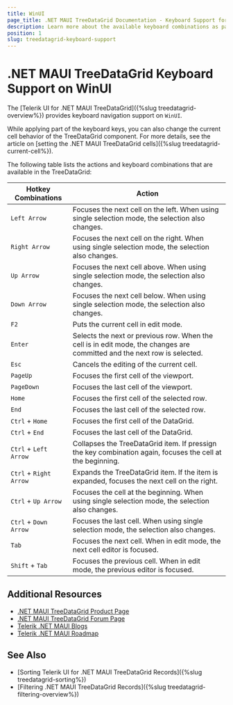 ```yaml
---
title: WinUI
page_title: .NET MAUI TreeDataGrid Documentation - Keyboard Support for WinUI
description: Learn more about the available keyboard combinations as part of the supported Telerik UI for .NET MAUI TreeDataGrid accessibility standards.
position: 1
slug: treedatagrid-keyboard-support
---
```


# .NET MAUI TreeDataGrid Keyboard Support on WinUI

The [Telerik UI for .NET MAUI TreeDataGrid]({%slug treedatagrid-overview%}) provides keyboard navigation support on `WinUI`.

While applying part of the keyboard keys, you can also change the current cell behavior of the TreeDataGrid component. For more details, see the article on [setting the .NET MAUI TreeDataGrid cells]({%slug treedatagrid-current-cell%}).

The following table lists the actions and keyboard combinations that are available in the TreeDataGrid:

| Hotkey Combinations  | Action 		   |
|----------------------|-------------------|
| `Left Arrow` | Focuses the next cell on the left. When using single selection mode, the selection also changes. |
| `Right Arrow` | Focuses the next cell on the right. When using single selection mode, the selection also changes. |
| `Up Arrow` | Focuses the next cell above. When using single selection mode, the selection also changes. |
| `Down Arrow` | Focuses the next cell below. When using single selection mode, the selection also changes. |
| `F2` | Puts the current cell in edit mode. |
| `Enter` | Selects the next or previous row. When the cell is in edit mode, the changes are committed and the next row is selected. |
| `Esc`	| Cancels the editing of the current cell. |
| `PageUp` | Focuses the first cell of the viewport. |
| `PageDown` | Focuses the last cell of the viewport. |
| `Home` | Focuses the first cell of the selected row. |
| `End`	| Focuses the last cell of the selected row. |
| `Ctrl` + `Home`| Focuses the first cell of the DataGrid. |
| `Ctrl` + `End`| Focuses the last cell of the DataGrid. |
| `Ctrl` + `Left Arrow` | Collapses the TreeDataGrid item. If pressign the key combination again, focuses the cell at the beginning. |
| `Ctrl` + `Right Arrow` | Expands the TreeDataGrid item. If the item is expanded, focuses the next cell on the right. |
| `Ctrl` + `Up Arrow` | Focuses the cell at the beginning. When using single selection mode, the selection also changes. |
| `Ctrl` + `Down Arrow` | Focuses the last cell. When using single selection mode, the selection also changes. |
| `Tab` | Focuses the next cell. When in edit mode, the next cell editor is focused. |
| `Shift` + `Tab` | Focuses the previous cell. When in edit mode, the previous editor is focused. |

## Additional Resources

- [.NET MAUI TreeDataGrid Product Page](https://www.telerik.com/maui-ui/treedatagrid)
- [.NET MAUI TreeDataGrid Forum Page](https://www.telerik.com/forums/maui?tagId=1801)
- [Telerik .NET MAUI Blogs](https://www.telerik.com/blogs/mobile-net-maui)
- [Telerik .NET MAUI Roadmap](https://www.telerik.com/support/whats-new/maui-ui/roadmap)

## See Also

- [Sorting Telerik UI for .NET MAUI TreeDataGrid Records]({%slug treedatagrid-sorting%})
- [Filtering .NET MAUI TreeDataGrid Records]({%slug treedatagrid-filtering-overview%})
